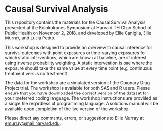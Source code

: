 # Causal Survival Analysis

This repository contains the materials for the Causal Survival Analysis presented at the Kolokotrones Symposium at Harvard TH Chan School of Public Health on November 2, 2018, and developed by Ellie Caniglia, Ellie Murray, and Lucia Petito. 

This workshop is designed to provide an overview to causal inference for survival outcomes with point exposures or time-varying exposures for which static interventions, which are known at baseline, are of interest using inverse probability weighting. A static intervention is one where the exposure should take the same value at every time point (e.g. continuous treatment versus no treatment). 

The data for the workshop are a simulated version of the Coronary Drug Project trial. The workshop is available for both SAS and R users. Please ensure that you have downloaded the correct version of the dataset for your preferred coding language. The workshop instructions are provided as a single file regardless of programming language. A solutions manual will be available upon completion of the live version of the workshop.

Please direct any comments, errors, or suggestions to Ellie Murray at emurray@mail.harvard.edu.

